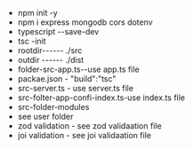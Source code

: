 - npm init -y
- npm i express mongodb cors dotenv
- typescript --save-dev
- tsc -init
- rootdir------ ./src
- outdir ------ ./dist
- folder-src-app.ts--use app.ts file
- packae.json - "build":"tsc"
- src-server.ts - use server.ts file
- src-folter-app-confi-index.ts-use index.ts file
- src-folder-modules
- see user folder
- zod validation - see zod validaation file
- joi validation - see joi validaation file
